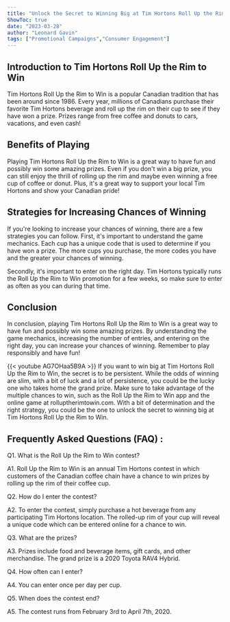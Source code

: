 ```yaml
---
title: "Unlock the Secret to Winning Big at Tim Hortons Roll Up the Rim to Win!"
ShowToc: true 
date: "2023-03-28"
author: "Leonard Gavin" 
tags: ["Promotional Campaigns","Consumer Engagement"]
---
```

## Introduction to Tim Hortons Roll Up the Rim to Win

Tim Hortons Roll Up the Rim to Win is a popular Canadian tradition that has been around since 1986. Every year, millions of Canadians purchase their favorite Tim Hortons beverage and roll up the rim on their cup to see if they have won a prize. Prizes range from free coffee and donuts to cars, vacations, and even cash!

## Benefits of Playing

Playing Tim Hortons Roll Up the Rim to Win is a great way to have fun and possibly win some amazing prizes. Even if you don't win a big prize, you can still enjoy the thrill of rolling up the rim and maybe even winning a free cup of coffee or donut. Plus, it's a great way to support your local Tim Hortons and show your Canadian pride!

## Strategies for Increasing Chances of Winning

If you're looking to increase your chances of winning, there are a few strategies you can follow. First, it's important to understand the game mechanics. Each cup has a unique code that is used to determine if you have won a prize. The more cups you purchase, the more codes you have and the greater your chances of winning. 

Secondly, it's important to enter on the right day. Tim Hortons typically runs the Roll Up the Rim to Win promotion for a few weeks, so make sure to enter as often as you can during that time.

## Conclusion

In conclusion, playing Tim Hortons Roll Up the Rim to Win is a great way to have fun and possibly win some amazing prizes. By understanding the game mechanics, increasing the number of entries, and entering on the right day, you can increase your chances of winning. Remember to play responsibly and have fun!

{{< youtube AG7OHaa5B9A >}} 
If you want to win big at Tim Hortons Roll Up the Rim to Win, the secret is to be persistent. While the odds of winning are slim, with a bit of luck and a lot of persistence, you could be the lucky one who takes home the grand prize. Make sure to take advantage of the multiple chances to win, such as the Roll Up the Rim to Win app and the online game at rolluptherimtowin.com. With a bit of determination and the right strategy, you could be the one to unlock the secret to winning big at Tim Hortons Roll Up the Rim to Win.

## Frequently Asked Questions (FAQ) :
Q1. What is the Roll Up the Rim to Win contest?

A1. Roll Up the Rim to Win is an annual Tim Hortons contest in which customers of the Canadian coffee chain have a chance to win prizes by rolling up the rim of their coffee cup.

Q2. How do I enter the contest?

A2. To enter the contest, simply purchase a hot beverage from any participating Tim Hortons location. The rolled-up rim of your cup will reveal a unique code which can be entered online for a chance to win.

Q3. What are the prizes?

A3. Prizes include food and beverage items, gift cards, and other merchandise. The grand prize is a 2020 Toyota RAV4 Hybrid.

Q4. How often can I enter?

A4. You can enter once per day per cup.

Q5. When does the contest end?

A5. The contest runs from February 3rd to April 7th, 2020.


